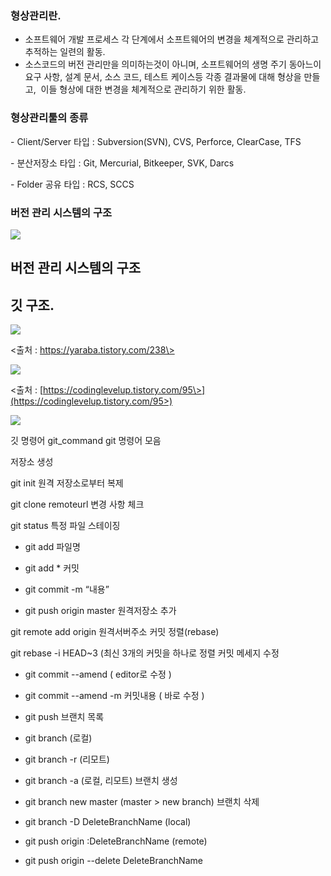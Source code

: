 ### 형상관리란.

*   소프트웨어 개발 프로세스 각 단계에서 소프트웨어의 변경을 체계적으로 관리하고 추적하는 일련의 활동.
*   소스코드의 버전 관리만을 의미하는것이 아니며, 소프트웨어의 생명 주기 동아느이 요구 사항, 설계 문서, 소스 코드, 테스트 케이스등 각종 결과물에 대해 형상을 만들고,  이들 형상에 대한 변경을 체계적으로 관리하기 위한 활동.

### **형상관리툴의 종류**

\- Client/Server 타입 : Subversion(SVN), CVS, Perforce, ClearCase, TFS

\- 분산저장소 타입 : Git, Mercurial, Bitkeeper, SVK, Darcs

\- Folder 공유 타입 : RCS, SCCS

### 버전 관리 시스템의 구조

![](https://blog.kakaocdn.net/dn/bTbYek/btqzPm3giSA/Pj90lPPwylblPXHPLNzXq0/img.png)

## 버전 관리 시스템의 구조

## 깃 구조.

![](https://t1.daumcdn.net/cfile/tistory/232F313D55D5CA2510)

\<출처 : https://yaraba.tistory.com/238\>

![](https://blog.kakaocdn.net/dn/er2m4G/btqRL4bTrua/KMCEH56rYmkIC3uS5y0ixK/img.png)

\<출처 : [https://codinglevelup.tistory.com/95\>](https://codinglevelup.tistory.com/95>)

![](https://user-images.githubusercontent.com/31919227/147042985-86735f66-b7a5-41e3-aa45-833503af60fb.png)


깃 명령어 
git_command
git 명령어 모음

저장소 생성

git init
원격 저장소로부터 복제

git clone remoteurl
변경 사항 체크

git status
특정 파일 스테이징

- git add 파일명
- git add * 
커밋

- git commit -m “내용” 
- git push origin master 
원격저장소 추가

git remote add origin 원격서버주소
커밋 정렬(rebase)

git rebase -i HEAD~3 (최신 3개의 커밋을 하나로 정렬
커밋 메세지 수정

- git commit --amend ( editor로 수정 ) 
- git commit --amend -m 커밋내용 ( 바로 수정 )
- git push
브랜치 목록

- git branch  (로컬)
- git branch -r (리모트)  
- git branch -a (로컬, 리모트)
브랜치 생성

- git branch new master (master > new branch)
브랜치 삭제

- git branch -D DeleteBranchName (local)
- git push origin :DeleteBranchName (remote)

- git push origin --delete DeleteBranchName
